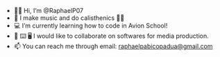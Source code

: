 - 👊🏻 Hi, I’m @RaphaelP07
- 🎼 I make music and do calisthenics 🤸‍♂️
- 💻 I’m currently learning how to code in Avion School!
- 📱 ⌨️ 🖥 I would like to collaborate on softwares for media production.
- 📫 You can reach me through email: raphaelpabicopadua@gmail.com

<!---
RaphaelP07/RaphaelP07 is a ✨ special ✨ repository because its `README.md` (this file) appears on your GitHub profile.
You can click the Preview link to take a look at your changes.
--->
